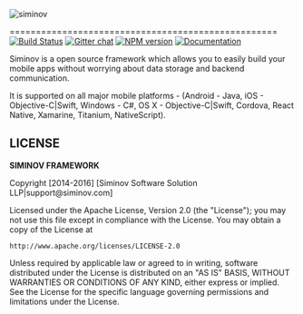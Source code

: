 ![siminov](https://raw.githubusercontent.com/Siminov/samples/master/Core-Sample/Android/CoreSample/src/main/resources/logo.png)

===================================================
[![Build Status](https://travis-ci.org/Siminov/samples.svg?branch=master)](https://travis-ci.org/Siminov/samples) [![Gitter chat](https://badges.gitter.im/gitterHQ/services.png)](https://gitter.im/Siminov) [![NPM version](https://badge.fury.io/js/siminov.svg)](https://npmjs.org/package/siminov) [![Documentation](https://img.shields.io/badge/docs-latest-brightgreen.svg?style=flat)](https://github.com/Siminov/core/wiki)


Siminov is a open source framework which allows you to easily build your mobile apps without worrying about data storage and backend communication. 

It is supported on all major mobile platforms - (Android - Java, iOS - Objective-C|Swift, Windows - C#, OS X - Objective-C|Swift, Cordova, React Native, Xamarine, Titanium, NativeScript). 



LICENSE
-------

 
<b> SIMINOV FRAMEWORK </b>
 <p>
 Copyright [2014-2016] [Siminov Software Solution LLP|support@siminov.com]
 
 Licensed under the Apache License, Version 2.0 (the "License");
 you may not use this file except in compliance with the License.
 You may obtain a copy of the License at
 
    http://www.apache.org/licenses/LICENSE-2.0
 
 Unless required by applicable law or agreed to in writing, software
 distributed under the License is distributed on an "AS IS" BASIS,
 WITHOUT WARRANTIES OR CONDITIONS OF ANY KIND, either express or implied.
 See the License for the specific language governing permissions and
 limitations under the License.

